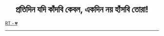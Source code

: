 <h1 align='center'>প্রতিদিন যদি কাঁদবি কেবল, একদিন নয় হাঁসবি তোরা!</h1> 

[RT - 💔](https://www.google.com/search?q=rabindranath+tagore&oq=rabindra&gs_lcrp=EgZjaHJvbWUqDAgAECMYJxiABBiKBTIMCAAQIxgnGIAEGIoFMgYIARBFGDkyCggCEC4YsQMYgAQyCggDEAAYsQMYgAQyBwgEEC4YgAQyBwgFEC4YgAQyDQgGEC4YgwEYsQMYgAQyBggHEEUYPdIBCDYwODVqMWo3qAIAsAIA&sourceid=chrome&ie=UTF-8)

---
 

<!--

---
Jan 25, 2025 - Feb 27, 2025
<h1 align='center'>হঠাৎ কলমের প্রতি তীব্র প্রেমটা আমার আমিটাকে মুছে ফেলবে না তো?</h1>
<h1 align='center'>🥺</h1>
---

-->
